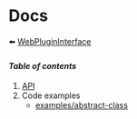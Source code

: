 # Docs

:arrow_left: [WebPluginInterface](../README.md)

#### *Table of contents*


1. [API](./api.md)
1. Code examples
    - [examples/abstract-class](./examples/abstract-class.js)
